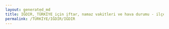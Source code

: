 ```yaml
---
layout: generated_md
title: IĞDIR, TÜRKİYE için iftar, namaz vakitleri ve hava durumu - ilçe/eyalet seç
permalink: /TÜRKİYE/IĞDIR/IĞDIR
---
```


<script type="text/javascript">
  var country = TÜRKİYE;
  var city = IĞDIR;
  var state = IĞDIR;
  var lat = 72;
  var lon = 21;
</script>
